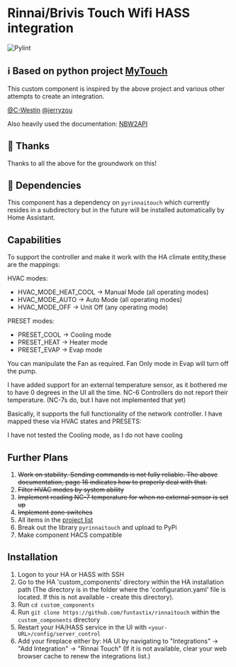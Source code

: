 ﻿# Rinnai/Brivis Touch Wifi HASS integration

![Pylint](https://github.com/funtastix/rinnaitouch/workflows/Pylint/badge.svg)

## :information_source: Based on python project [MyTouch](https://github.com/christhehoff/MyTouch)

This custom component is inspired by the above project and various other attempts to create an integration.

[@C-Westin](https://github.com/C-Westin/rinnai_touch_climate)
[@jerryzou](https://github.com/jerryzou/rinnai_touch_climate)

Also heavily used the documentation: [NBW2API](https://hvac-api-docs.s3.us-east-2.amazonaws.com/NBW2API_Iss1.3.pdf)

## :blue_heart: Thanks

Thanks to all the above for the groundwork on this!

## :flight_departure: Dependencies

This component has a dependency on `pyrinnaitouch` which currently resides in a subdirectory but in the future will be installed automatically by Home Assistant.

## Capabilities

To support the controller and make it work with the HA climate entity,these are the mappings:

HVAC modes:
- HVAC_MODE_HEAT_COOL → Manual Mode (all operating modes)
- HVAC_MODE_AUTO → Auto Mode (all operating modes)
- HVAC_MODE_OFF → Unit Off (any operating mode)

PRESET modes:
- PRESET_COOL → Cooling mode
- PRESET_HEAT → Heater mode
- PRESET_EVAP → Evap mode

You can manipulate the Fan as required. Fan Only mode in Evap will turn off the pump.

I have added support for an external temperature sensor, as it bothered me to have 0 degrees in the UI all the time. NC-6 Controllers do not report their temperature. (NC-7s do, but I have not implemented that yet)

Basically, it supports the full functionality of the network controller. I have mapped these via HVAC states and PRESETS:

I have not tested the Cooling mode, as I do not have cooling

## Further Plans

1. <del>Work on stability. Sending commands is not fully reliable. The above documentation, page 16 indicates how to properly deal with that.</del>
2. <del>Filter HVAC modes by system ability</del>
3. <del>Implement reading NC-7 temperature for when no external sensor is set up</del>
4. <del>Implement zone switches</del>
5. All items in the [project list](https://github.com/funtastix/rinnaitouch/projects/1)
6. Break out the library `pyrinnaitouch` and upload to PyPi
7. Make component HACS compatible

## Installation

1. Logon to your HA or HASS with SSH
2. Go to the HA 'custom_components' directory within the HA installation path (The directory is in the folder where the 'configuration.yaml' file is located. If this is not available - create this directory).
3. Run `cd custom_components`
4. Run `git clone https://github.com/funtastix/rinnaitouch` within the `custom_components` directory
5. Restart your HA/HASS service in the UI with `<your-URL>/config/server_control`
8. Add your fireplace either by: HA UI by navigating to "Integrations" -> "Add Integration" -> "Rinnai Touch" (If it is not available, clear your web browser cache to renew the integrations list.)
